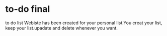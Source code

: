 # to-do final
 to do list Webiste has been created for your personal list.You creat your list, keep your list.upadate and delete whenever you want.

